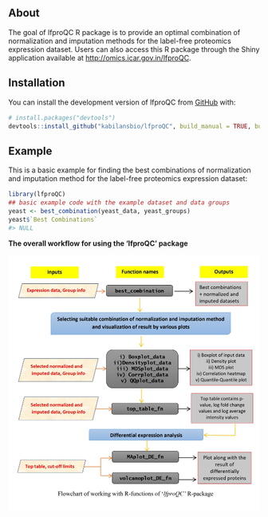 
<!-- README.md is generated from README.Rmd. Please edit that file -->

## About

<!-- badges: start -->
<!-- badges: end -->

The goal of lfproQC R package is to provide an optimal combination of
normalization and imputation methods for the label-free proteomics
expression dataset. Users can also access this R package through the
Shiny application available at <http://omics.icar.gov.in/lfproQC>.

## Installation

You can install the development version of lfproQC from
[GitHub](https://github.com/) with:

``` r
# install.packages("devtools")
devtools::install_github("kabilansbio/lfproQC", build_manual = TRUE, build_vignette = TRUE)
```

## Example

This is a basic example for finding the best combinations of
normalization and imputation method for the label-free proteomics
expression dataset:

``` r
library(lfproQC)
## basic example code with the example dataset and data groups
yeast <- best_combination(yeast_data, yeast_groups)
yeast$`Best Combinations`
#> NULL
```

**The overall workflow for using the ‘lfproQC’ package**

<img src="vignettes/images/flow1.jpg" width="800px" />

